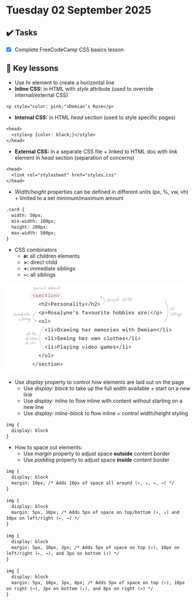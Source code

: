 # Tuesday 02 September 2025

## ✔️ Tasks

- [x] Complete FreeCodeCamp CSS basics lesson

## 📓 Key lessons

- Use *hr* element to create a horizontal line
- **Inline CSS:** in HTML with *style* attribute (used to override internal/external CSS)
```
<p style="color: pink;">Demian’s Rose</p>
```
- **Internal CSS:** in HTML *head* section (used to style specific pages)
```
<head>
  <style>p {color: black;}</style>
</head>
```
- **External CSS:** in a separate CSS file + linked to HTML doc with *link* element in *head* section (separation of concerns)
```
<head>
  <link rel="stylesheet" href="styles.css"
</head>
```
- *Width*/*height* properties can be defined in different units (px, %, vw, vh) + limited to a set minimum/maximum amount
```
.card {
  width: 50px;
  min-width: 100px;
  height: 200px:
  max-width: 500px;
}
```
- CSS combinators
	- **ø:** all children elements
	- **>:** direct child
	- **+:** immediate siblings
	- **~:** all siblings

![CSS Combinators example](https://github.com/demiansrose/dev-diaries/blob/07f3bc59ca0ab05fd7c3103485ea6b32c235c5df/assets/css-combinators-example.jpg)

- Use *display* property to control how elements are laid out on the page
	- Use *display: block* to take up the full width available + start on a new line
	- Use *display: inline* to flow inline with content without starting on a new line
	- Use *display: inline-block* to flow inline + control width/height styling
```
img {
  display: block
}
```
- How to space out elements:
	- Use *margin* property to adjust space **outside** content border
	- Use *padding* property to adjust space **inside** content border
```
img {
  display: block
  margin: 10px; /* Adds 10px of space all around (↑, ↓, ←, →) */
}

img {
  display: block
  margin: 5px, 10px; /* Adds 5px of space on top/bottom (↑, ↓) and 10px on left/right (←, →) */
}

img {
  display: block
  margin: 5px, 10px, 3px; /* Adds 5px of space on top (↑), 10px on left/right (←, →), and 3px on bottom (↓) */
}

img {
  display: block
  margin: 5px, 10px, 3px, 8px; /* Adds 5px of space on top (↑), 10px on right (→), 3px on bottom (↓), and 8px on right (→) */
}
```
